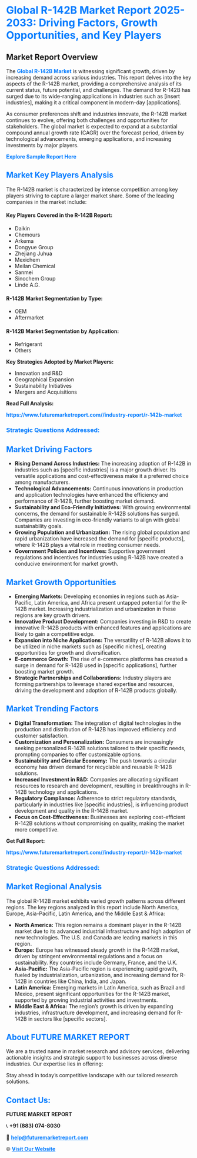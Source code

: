 <h1 style="color: #007BFF;">Global R-142B Market Report 2025-2033: Driving Factors, Growth Opportunities, and Key Players</h1>

<section id="overview">
<h2>Market Report Overview</h2>
<p>The <a href="https://www.futuremarketreport.com//industry-report/r-142b-market" style="color: #007BFF; text-decoration: none;"><strong>Global R-142B Market</strong></a> is witnessing significant growth, driven by increasing demand across various industries. This report delves into the key aspects of the R-142B market, providing a comprehensive analysis of its current status, future potential, and challenges. The demand for R-142B has surged due to its wide-ranging applications in industries such as [insert industries], making it a critical component in modern-day [applications].</p>
<p>As consumer preferences shift and industries innovate, the R-142B market continues to evolve, offering both challenges and opportunities for stakeholders. The global market is expected to expand at a substantial compound annual growth rate (CAGR) over the forecast period, driven by technological advancements, emerging applications, and increasing investments by major players.</p>
</section>

<section id="overview">
<p><a href="https://www.futuremarketreport.com//request-sample/reportId=47393" style="color: #007BFF; text-decoration: none;"><strong>Explore Sample Report Here</strong></a></p>
</section>

<section id="key-players">
<h2 style="color: #007BFF;">Market Key Players Analysis</h2>
<p>The R-142B market is characterized by intense competition among key players striving to capture a larger market share. Some of the leading companies in the market include:</p>
<h4>Key Players Covered in the R-142B Report:</h4>
<ul><li>Daikin</li><li>Chemours</li><li>Arkema</li><li>Dongyue Group</li><li>Zhejiang Juhua</li><li>Mexichem</li><li>Meilan Chemical</li><li>Sanmei</li><li>Sinochem Group</li><li>Linde A.G.</li></ul>
<h4>R-142B Market Segmentation by Type:</h4>
<ul><li>OEM</li><li>Aftermarket</li></ul>

<h4>R-142B Market Segmentation by Application:</h4>
<ul><li>Refrigerant</li><li>Others</li></ul>
<p><strong>Key Strategies Adopted by Market Players:</strong></p>
<ul>
<li>Innovation and R&D</li>
<li>Geographical Expansion</li>
<li>Sustainability Initiatives</li>
<li>Mergers and Acquisitions</li>
</ul>
</section>

<section>
<p><strong>Read Full Analysis: </strong></p><a href="https://www.futuremarketreport.com//industry-report/r-142b-market" style="color: #007BFF; text-decoration: none;"><strong>https://www.futuremarketreport.com//industry-report/r-142b-market</strong></a>
<h3 style="color: #007BFF;">Strategic Questions Addressed:</h3>
</section>

<section id="driving-factors">
<h2 style="color: #007BFF;">Market Driving Factors</h2>
<ul>
<li><strong>Rising Demand Across Industries:</strong> The increasing adoption of R-142B in industries such as [specific industries] is a major growth driver. Its versatile applications and cost-effectiveness make it a preferred choice among manufacturers.</li>
<li><strong>Technological Advancements:</strong> Continuous innovations in production and application technologies have enhanced the efficiency and performance of R-142B, further boosting market demand.</li>
<li><strong>Sustainability and Eco-Friendly Initiatives:</strong> With growing environmental concerns, the demand for sustainable R-142B solutions has surged. Companies are investing in eco-friendly variants to align with global sustainability goals.</li>
<li><strong>Growing Population and Urbanization:</strong> The rising global population and rapid urbanization have increased the demand for [specific products], where R-142B plays a vital role in meeting consumer needs.</li>
<li><strong>Government Policies and Incentives:</strong> Supportive government regulations and incentives for industries using R-142B have created a conducive environment for market growth.</li>
</ul>
</section>

<section id="growth-opportunities">
<h2 style="color: #007BFF;">Market Growth Opportunities</h2>
<ul>
<li><strong>Emerging Markets:</strong> Developing economies in regions such as Asia-Pacific, Latin America, and Africa present untapped potential for the R-142B market. Increasing industrialization and urbanization in these regions are key growth drivers.</li>
<li><strong>Innovative Product Development:</strong> Companies investing in R&D to create innovative R-142B products with enhanced features and applications are likely to gain a competitive edge.</li>
<li><strong>Expansion into Niche Applications:</strong> The versatility of R-142B allows it to be utilized in niche markets such as [specific niches], creating opportunities for growth and diversification.</li>
<li><strong>E-commerce Growth:</strong> The rise of e-commerce platforms has created a surge in demand for R-142B used in [specific applications], further boosting market growth.</li>
<li><strong>Strategic Partnerships and Collaborations:</strong> Industry players are forming partnerships to leverage shared expertise and resources, driving the development and adoption of R-142B products globally.</li>
</ul>
</section>

<section id="trending-factors">
<h2 style="color: #007BFF;">Market Trending Factors</h2>
<ul>
<li><strong>Digital Transformation:</strong> The integration of digital technologies in the production and distribution of R-142B has improved efficiency and customer satisfaction.</li>
<li><strong>Customization and Personalization:</strong> Consumers are increasingly seeking personalized R-142B solutions tailored to their specific needs, prompting companies to offer customizable options.</li>
<li><strong>Sustainability and Circular Economy:</strong> The push towards a circular economy has driven demand for recyclable and reusable R-142B solutions.</li>
<li><strong>Increased Investment in R&D:</strong> Companies are allocating significant resources to research and development, resulting in breakthroughs in R-142B technology and applications.</li>
<li><strong>Regulatory Compliance:</strong> Adherence to strict regulatory standards, particularly in industries like [specific industries], is influencing product development and quality in the R-142B market.</li>
<li><strong>Focus on Cost-Effectiveness:</strong> Businesses are exploring cost-efficient R-142B solutions without compromising on quality, making the market more competitive.</li>
</ul>
</section>

<section>
<p><strong>Get Full Report: </strong></p><a href="https://www.futuremarketreport.com//industry-report/r-142b-market" style="color: #007BFF; text-decoration: none;"><strong>https://www.futuremarketreport.com//industry-report/r-142b-market</strong></a>
<h3 style="color: #007BFF;">Strategic Questions Addressed:</h3>
</section>


<section id="regional-analysis">
<h2 style="color: #007BFF;">Market Regional Analysis</h2>
<p>The global R-142B market exhibits varied growth patterns across different regions. The key regions analyzed in this report include North America, Europe, Asia-Pacific, Latin America, and the Middle East & Africa:</p>
<ul>
<li><strong>North America:</strong> This region remains a dominant player in the R-142B market due to its advanced industrial infrastructure and high adoption of new technologies. The U.S. and Canada are leading markets in this region.</li>
<li><strong>Europe:</strong> Europe has witnessed steady growth in the R-142B market, driven by stringent environmental regulations and a focus on sustainability. Key countries include Germany, France, and the U.K.</li>
<li><strong>Asia-Pacific:</strong> The Asia-Pacific region is experiencing rapid growth, fueled by industrialization, urbanization, and increasing demand for R-142B in countries like China, India, and Japan.</li>
<li><strong>Latin America:</strong> Emerging markets in Latin America, such as Brazil and Mexico, present significant opportunities for the R-142B market, supported by growing industrial activities and investments.</li>
<li><strong>Middle East & Africa:</strong> The region’s growth is driven by expanding industries, infrastructure development, and increasing demand for R-142B in sectors like [specific sectors].</li>
</ul>
</section>

<footer>
<h2 style="color: #007BFF;">About FUTURE MARKET REPORT</h2>
<p>We are a trusted name in market research and advisory services, delivering actionable insights and strategic support to businesses across diverse industries. Our expertise lies in offering:</p>

<p>Stay ahead in today’s competitive landscape with our tailored research solutions.</p>

<h2 style="color: #007BFF;">Contact Us:</h2>
<p><strong>FUTURE MARKET REPORT</strong></p>
<p>📞 <strong>+91 (883) 074-8030</strong></p>
<p>📧 <strong><a href="mailto:help@futuremarketreport.com" style="color: #007BFF;">help@futuremarketreport.com</a></strong></p>
<p>🌐 <strong><a href="https://www.futuremarketreport.com/" style="color: #007BFF;">Visit Our Website</a></strong></p>
</footer>